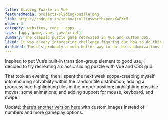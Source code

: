 ```yaml
---
title: Sliding Puzzle in Vue
featuredMedia: projects/sliding-puzzle.png
link: https://codepen.io/joshuajcollinsworth/pen/XwPXrM
order: 3
category: websites, code + apps
tags: [app, game, vue, javascript]
summary: The classic puzzle game recreated in Vue and custom CSS.
liked: It was a very interesting challenge figuring out how to do this, how to make it work with keyboard, mouses and touchscreens, and on top of all that, to ensure there were no impossible randomizations.
disliked: There's probably a much better way to do the randomizations that isn't so taxing on the browser. I'd also like to revisit the accessibility of the project, and in retrospect, while that progress bar is fun, I don't think it actually adds anything.
---
```


Inspired to put Vue’s built-in transition-group element to good use, I decided to try recreating a classic sliding puzzle with Vue and CSS grid.

That took an evening; then I spent the next week scope-creeping myself into ensuring solvability within the random tile distribution; adding a progress bar; highlighting tiles in the proper position; highlighting possible moves; some animations; and adding support for mouse, keyboard, and swipe.

Update: [there’s another version here](https://codepen.io/joshuajcollinsworth/pen/MMagLb) with custom images instead of numbers and more gameplay options.
